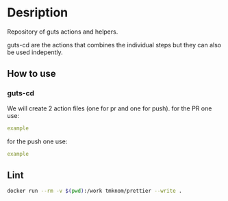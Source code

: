# Desription
Repository of guts actions and helpers. 

guts-cd are the actions that combines the individual steps but they can also be used indepently.

## How to use
### guts-cd
We will create 2 action files (one for pr and one for push).
for the PR one use:
```yaml
example
```
for the push one use:
```yaml
example
```

## Lint
```bash
docker run --rm -v $(pwd):/work tmknom/prettier --write .
```